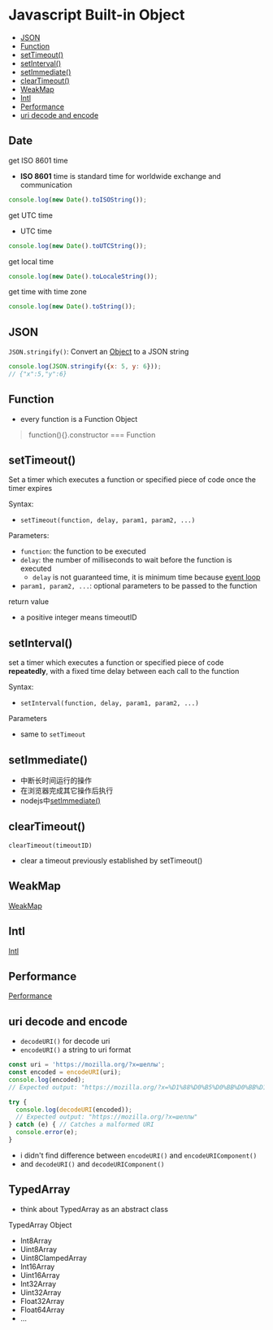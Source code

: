 # Javascript Built-in Object

- [JSON](#json)
- [Function](#function)
- [setTimeout()](#settimeout)
- [setInterval()](#setinterval)
- [setImmediate()](#setimmediate)
- [clearTimeout()](#cleartimeout)
- [WeakMap](#weakmap)
- [Intl](#intl)
- [Performance](#performance)
- [uri decode and encode](#uri-decode-and-encode)

## Date

get ISO 8601 time

- **ISO 8601** time is standard time for worldwide exchange and communication

```js
console.log(new Date().toISOString());
```

get UTC time

- UTC time

```ts
console.log(new Date().toUTCString());
```

get local time

```ts
console.log(new Date().toLocaleString());
```

get time with time zone

```ts
console.log(new Date().toString());
```

## JSON

`JSON.stringify()`: Convert an [Object]() to a JSON string

```js
console.log(JSON.stringify({x: 5, y: 6}));
// {"x":5,"y":6}
```

## Function

- every function is a Function Object

> function(){}.constructor === Function

## setTimeout()

Set a timer which executes a function or specified piece of code once the timer expires

Syntax:

- `setTimeout(function, delay, param1, param2, ...) `

Parameters:

- `function`: the function to be executed
- `delay`: the number of milliseconds to wait before the function is executed
  - `delay` is not guaranteed time, it is minimum time because [event loop](nodejs-event-loop.md)
- `param1, param2, ...`: optional parameters to be passed to the function

return value

- a positive integer means timeoutID

## setInterval()

set a timer which executes a function or specified piece of code **repeatedly**, with a fixed time delay between each call to the function

Syntax:

- `setInterval(function, delay, param1, param2, ...)`

Parameters

- same to `setTimeout`

## setImmediate()

- 中断长时间运行的操作
- 在浏览器完成其它操作后执行
- nodejs中[setImmediate()](nodejs-timers.md#setimmediate)

## clearTimeout()

`clearTimeout(timeoutID)`

- clear a timeout previously established by setTimeout()

## WeakMap

[WeakMap](javascript-built-in-object-weakmap.md)

## Intl

[Intl](javascript-built-in-object-intl.md)

## Performance

[Performance](javascript-built-in-object-performance.md)

## uri decode and encode

- `decodeURI()` for decode uri
- `encodeURI()` a string to uri format

```js
const uri = 'https://mozilla.org/?x=шеллы';
const encoded = encodeURI(uri);
console.log(encoded);
// Expected output: "https://mozilla.org/?x=%D1%88%D0%B5%D0%BB%D0%BB%D1%8B"

try {
  console.log(decodeURI(encoded));
  // Expected output: "https://mozilla.org/?x=шеллы"
} catch (e) { // Catches a malformed URI
  console.error(e);
}
```

- i didn't find difference between `encodeURI()` and `encodeURIComponent()`
- and `decodeURI()` and `decodeURIComponent()`

## TypedArray

- think about TypedArray as an abstract class

TypedArray Object

- Int8Array
- Uint8Array
- Uint8ClampedArray
- Int16Array
- Uint16Array
- Int32Array
- Uint32Array
- Float32Array
- Float64Array
- ...

